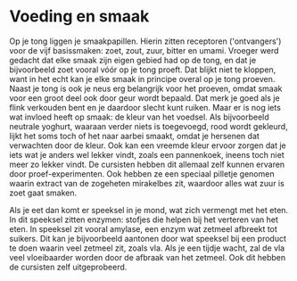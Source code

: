 # Voeding en smaak
Op je tong liggen je smaakpapillen. Hierin zitten receptoren ('ontvangers') voor de vijf basissmaken: zoet, zout, zuur, bitter en umami. Vroeger werd gedacht dat elke smaak zijn eigen gebied had op de tong, en dat je bijvoorbeeld zoet vooral vóór op je tong proeft. Dat blijkt niet te kloppen, want in het echt kan je elke smaak in principe overal op je tong proeven. Naast je tong is ook je neus erg belangrijk voor het proeven, omdat smaak voor een groot deel ook door geur wordt bepaald. Dat merk je goed als je flink verkouden bent en je daardoor slecht kunt ruiken. Maar er is nog iets wat invloed heeft op smaak: de kleur van het voedsel. Als bijvoorbeeld neutrale yoghurt, waaraan verder niets is toegevoegd, rood wordt gekleurd, lijkt het soms toch of het naar aarbei smaakt, omdat je hersenen dat verwachten door de kleur. Ook kan een vreemde kleur ervoor zorgen dat je iets wat je anders wel lekker vindt, zoals een pannenkoek, ineens toch niet meer zo lekker vindt. De cursisten hebben dit allemaal zelf kunnen ervaren door proef-experimenten. Ook hebben ze een speciaal pilletje genomen waarin extract van de zogeheten mirakelbes zit, waardoor alles wat zuur is zoet gaat smaken.

Als je eet dan komt er speeksel in je mond, wat zich vermengt met het eten. In dit speeksel zitten enzymen: stofjes die helpen bij het verteren van het eten. In speeksel zit vooral amylase, een enzym wat zetmeel afbreekt tot suikers. Dit kan je bijvoorbeeld aantonen door wat speeksel bij een product te doen waarin veel zetmeel zit, zoals vla. Als je een tijdje wacht, zal de vla veel vloeibaarder worden door de afbraak van het zetmeel. Ook dit hebben de cursisten zelf uitgeprobeerd.
